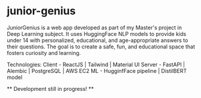 # junior-genius
JuniorGenius is a web app developed as part of my Master's project in Deep Learning subject. It uses HuggingFace NLP models to provide kids under 14 with personalized, educational, and age-appropriate answers to their questions. The goal is to create a safe, fun, and educational space that fosters curiosity and learning.

Technologies:
Client - ReactJS | Tailwind | Material UI
Server - FastAPI | Alembic | PostgreSQL | AWS EC2
ML - HugginfFace pipeline | DistilBERT model

** Development still in progress! **
